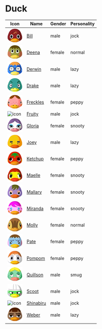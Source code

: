 # Duck

|Icon|Name|Gender|Personality|
|---|---|---|---|
|![icon](./bill/icon.png)|[Bill](./bill)|male|jock|
|![icon](./deena/icon.png)|[Deena](./deena)|female|normal|
|![icon](./derwin/icon.png)|[Derwin](./derwin)|male|lazy|
|![icon](./drake/icon.png)|[Drake](./drake)|male|lazy|
|![icon](./freckles/icon.png)|[Freckles](./freckles)|female|peppy|
|![icon](./fruity/icon.png)|[Fruity](./fruity)|male|jock|
|![icon](./gloria/icon.png)|[Gloria](./gloria)|female|snooty|
|![icon](./joey/icon.png)|[Joey](./joey)|male|lazy|
|![icon](./ketchup/icon.png)|[Ketchup](./ketchup)|female|peppy|
|![icon](./maelle/icon.png)|[Maelle](./maelle)|female|snooty|
|![icon](./mallary/icon.png)|[Mallary](./mallary)|female|snooty|
|![icon](./miranda/icon.png)|[Miranda](./miranda)|female|snooty|
|![icon](./molly/icon.png)|[Molly](./molly)|female|normal|
|![icon](./pate/icon.png)|[Pate](./pate)|female|peppy|
|![icon](./pompom/icon.png)|[Pompom](./pompom)|female|peppy|
|![icon](./quillson/icon.png)|[Quillson](./quillson)|male|smug|
|![icon](./scoot/icon.png)|[Scoot](./scoot)|male|jock|
|![icon](./shinabiru/icon.png)|[Shinabiru](./shinabiru)|male|jock|
|![icon](./weber/icon.png)|[Weber](./weber)|male|lazy|
